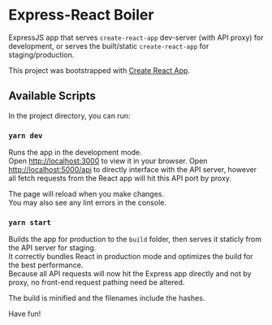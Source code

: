 # Express-React Boiler

ExpressJS app that serves `create-react-app` dev-server (with API proxy) for development, or serves the built/static `create-react-app` for staging/production.

This project was bootstrapped with [Create React App](https://github.com/facebook/create-react-app).

## Available Scripts

In the project directory, you can run:

### `yarn dev`

Runs the app in the development mode.\
Open [http://localhost:3000](http://localhost:3000) to view it in your browser. Open [http://localhost:5000/api](http://localhost:5000) to directly interface with the API server, however all fetch requests from the React app will hit this API port by proxy.

The page will reload when you make changes.\
You may also see any lint errors in the console.

### `yarn start`

Builds the app for production to the `build` folder, then serves it staticly from the API server for staging.\
It correctly bundles React in production mode and optimizes the build for the best performance.\
Because all API requests will now hit the Express app directly and not by proxy, no front-end request pathing need be altered.

The build is minified and the filenames include the hashes.

Have fun!
